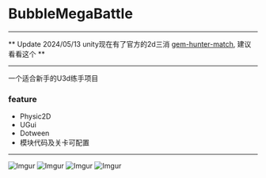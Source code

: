 # BubbleMegaBattle
---------------------

** Update 2024/05/13 unity现在有了官方的2d三消 [gem-hunter-match](https://assetstore.unity.com/packages/essentials/tutorial-projects/gem-hunter-match-2d-sample-project-278941), 建议看看这个 **

------------------------
一个适合新手的U3d练手项目
### feature
- Physic2D
- UGui
- Dotween
- 模块代码及关卡可配置
------
![Imgur](https://i.imgur.com/xVTlwYA.png)
![Imgur](https://i.imgur.com/wks7YvA.png)
![Imgur](https://i.imgur.com/6baTGB9.gif)
![Imgur](https://i.imgur.com/e2VCtyM.png)
